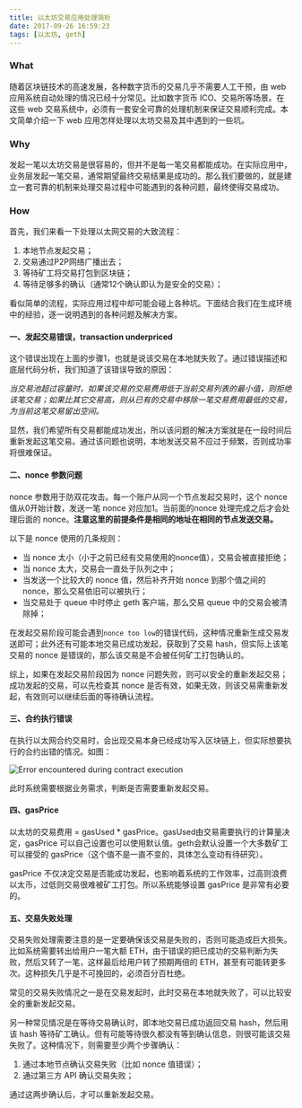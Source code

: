 ```yaml
---
title: 以太坊交易应用处理简析
date: 2017-09-26 16:59:23
tags: [以太坊, geth]
---
```


### What

随着区块链技术的高速发展，各种数字货币的交易几乎不需要人工干预，由 web 应用系统自动处理的情况已经十分常见。比如数字货币 ICO、交易所等场景。在这些 web 交易系统中，必须有一套安全可靠的处理机制来保证交易顺利完成。本文简单介绍一下 web 应用怎样处理以太坊交易及其中遇到的一些坑。

### Why

发起一笔以太坊交易是很容易的，但并不是每一笔交易都能成功。在实际应用中，业务层发起一笔交易，通常期望最终交易结果是成功的。那么我们要做的，就是建立一套可靠的机制来处理交易过程中可能遇到的各种问题，最终使得交易成功。

### How

首先，我们来看一下处理以太网交易的大致流程：

1. 本地节点发起交易；
2. 交易通过P2P网络广播出去；
3. 等待矿工将交易打包到区块链；
4. 等待足够多的确认（通常12个确认即认为是安全的交易）；

看似简单的流程，实际应用过程中却可能会碰上各种坑。下面结合我们在生成环境中的经验，逐一说明遇到的各种问题及解决方案。

#### 一、发起交易错误，transaction underpriced

这个错误出现在上面的步骤1，也就是说该交易在本地就失败了。通过错误描述和底层代码分析，我们知道了该错误导致的原因：

*当交易池超过容量时，如果该交易的交易费用低于当前交易列表的最小值，则拒绝该笔交易；如果比其它交易高，则从已有的交易中移除一笔交易费用最低的交易，为当前这笔交易留出空间。*

显然，我们希望所有交易都能成功发出，所以该问题的解决方案就是在一段时间后重新发起这笔交易。通过该问题也说明，本地发送交易不应过于频繁，否则成功率将很难保证。

#### 二、nonce 参数问题

nonce 参数用于防双花攻击。每一个账户从同一个节点发起交易时，这个 nonce 值从0开始计数，发送一笔 nonce 对应加1。当前面的nonce 处理完成之后才会处理后面的 nonce。**注意这里的前提条件是相同的地址在相同的节点发送交易。**

以下是 nonce 使用的几条规则：

- 当 nonce 太小（小于之前已经有交易使用的nonce值），交易会被直接拒绝；
- 当 nonce 太大，交易会一直处于队列之中；
- 当发送一个比较大的 nonce 值，然后补齐开始 nonce 到那个值之间的 nonce，那么交易依旧可以被执行；
- 当交易处于 queue 中时停止 geth 客户端，那么交易 queue 中的交易会被清除掉；

在发起交易阶段可能会遇到`nonce too low`的错误代码，这种情况重新生成交易发送即可；此外还有可能本地交易已成功发起，获取到了交易 hash，但实际上该笔交易的 nonce 是错误的，那么该交易是不会被任何矿工打包确认的。

综上，如果在发起交易阶段因为 nonce 问题失败，则可以安全的重新发起交易；成功发起的交易，可以先检查其 nonce 是否有效，如果无效，则该交易需重新发起，有效则可以继续后面的等待确认流程。

#### 三、合约执行错误

在执行以太网合约交易时，会出现交易本身已经成功写入区块链上，但实际想要执行的合约出错的情况。如图：

![Error encountered during contract execution](https://img.shandianim.com/cms/img/2c0ebe1412548452de713e56e0ba09be.png)

此时系统需要根据业务需求，判断是否需要重新发起交易。

#### 四、gasPrice

以太坊的交易费用 = gasUsed * gasPrice。gasUsed由交易需要执行的计算量决定，gasPrice 可以自己设置也可以使用默认值。geth会默认设置一个大多数矿工可以接受的 gasPrice（这个值不是一直不变的，具体怎么变动有待研究）。

gasPrice 不仅决定交易是否能成功发起，也影响着系统的工作效率，过高则浪费以太币，过低则交易很难被矿工打包。所以系统能够设置 gasPrice 是非常有必要的。

#### 五、交易失败处理

交易失败处理需要注意的是一定要确保该交易是失败的，否则可能造成巨大损失。比如系统需要转出给用户一笔大额 ETH，由于错误的把已成功的交易判断为失败，然后又转了一笔，这样最后给用户转了预期两倍的 ETH，甚至有可能转更多次。这种损失几乎是不可挽回的，必须百分百杜绝。

常见的交易失败情况之一是在交易发起时，此时交易在本地就失败了，可以比较安全的重新发起交易。

另一种常见情况是在等待交易确认时，即本地交易已成功返回交易 hash，然后用该 hash 等待矿工确认。但有可能等待很久都没有等到确认信息，则很可能该交易失败了。这种情况下，则需要至少两个步骤确认：

1. 通过本地节点确认交易失败（比如 nonce 值错误）；
2. 通过第三方 API 确认交易失败；

通过这两步确认后，才可以重新发起交易。

